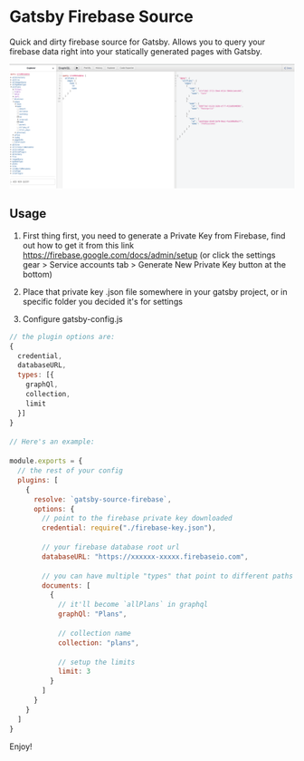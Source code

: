 # Gatsby Firebase Source

Quick and dirty firebase source for Gatsby. Allows you to query your firebase data right into your statically generated pages with Gatsby.

![screenshot](./screenshot.png)

## Usage

1. First thing first, you need to generate a Private Key from Firebase, find out how to get it from this link https://firebase.google.com/docs/admin/setup (or click the settings gear > Service accounts tab > Generate New Private Key button at the bottom)

2. Place that private key .json file somewhere in your gatsby project, or in specific folder you decided it's for settings

3. Configure gatsby-config.js


```js
// the plugin options are:
{
  credential,
  databaseURL,
  types: [{
    graphQl,
    collection,
    limit
  }]
}

// Here's an example:

module.exports = {
  // the rest of your config
  plugins: [
    {
      resolve: `gatsby-source-firebase`,
      options: {
        // point to the firebase private key downloaded
        credential: require("./firebase-key.json"),

        // your firebase database root url
        databaseURL: "https://xxxxxx-xxxxx.firebaseio.com",

        // you can have multiple "types" that point to different paths
        documents: [
          {
            // it'll become `allPlans` in graphql
            graphQl: "Plans",

            // collection name 
            collection: "plans",

            // setup the limits
            limit: 3
          }
        ]
      }
    }
  ]
}
```

Enjoy!
